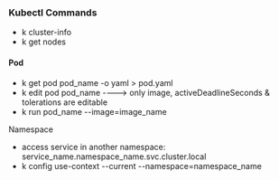 ### Kubectl Commands

- k cluster-info
- k get nodes

#### Pod
- k get pod pod_name -o yaml > pod.yaml
- k edit pod pod_name           ----> only image, activeDeadlineSeconds & tolerations are editable
- k run pod_name --image=image_name 

Namespace
- access service in another namespace: service_name.namespace_name.svc.cluster.local
- k config use-context --current --namespace=namespace_name


